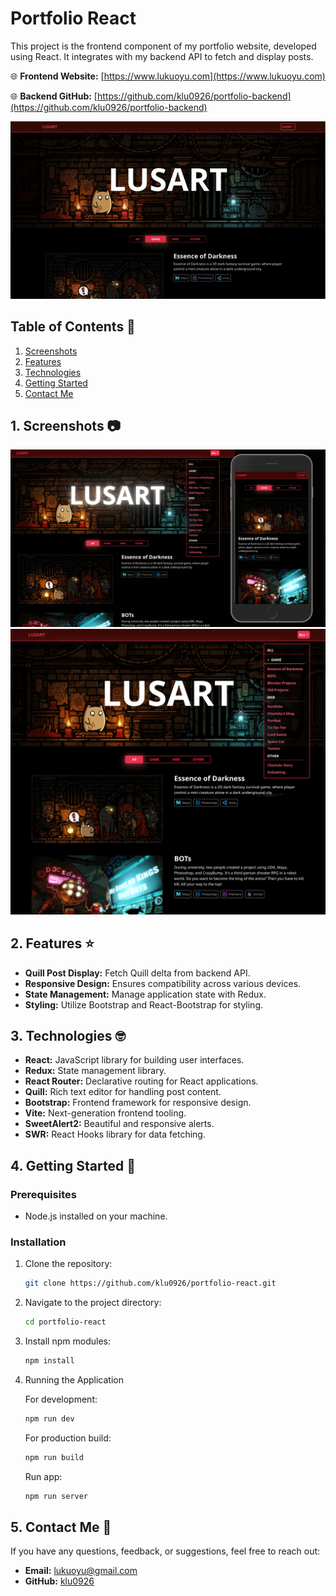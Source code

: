 # Portfolio React

This project is the frontend component of my portfolio website, developed using React. It integrates with my backend API to fetch and display posts.


🌐 **Frontend Website:** [https://www.lukuoyu.com](https://www.lukuoyu.com)

🌐 **Backend GitHub:** [https://github.com/klu0926/portfolio-backend](https://github.com/klu0926/portfolio-backend)

![preview](/public/images/screenshots/portfolio-preview.gif)

## Table of Contents 📖

1. [Screenshots](#1-screenshots-)
2. [Features](#2-features-%EF%B8%8F)
3. [Technologies](#3-technologies-)
4. [Getting Started](#4-getting-started-)
5. [Contact Me](#5-contact-me-)

## 1. Screenshots 📷

![cover](/public/images/screenshots/cover.png)
![home](/public/images/screenshots/home.png)

## 2. Features ⭐️

- **Quill Post Display:** Fetch Quill delta from backend API.
- **Responsive Design:** Ensures compatibility across various devices.
- **State Management:** Manage application state with Redux.
- **Styling:** Utilize Bootstrap and React-Bootstrap for styling.

## 3. Technologies 🤓

- **React:** JavaScript library for building user interfaces.
- **Redux:** State management library.
- **React Router:** Declarative routing for React applications.
- **Quill:** Rich text editor for handling post content.
- **Bootstrap:** Frontend framework for responsive design.
- **Vite:** Next-generation frontend tooling.
- **SweetAlert2:** Beautiful and responsive alerts.
- **SWR:** React Hooks library for data fetching.

## 4. Getting Started 🚀

### Prerequisites

- Node.js installed on your machine.

### Installation

1. Clone the repository:

    ```bash
    git clone https://github.com/klu0926/portfolio-react.git
    ```

2. Navigate to the project directory:

    ```bash
    cd portfolio-react
    ```

3. Install npm modules:

    ```bash
    npm install
    ```

4. Running the Application

    For development:

    ```bash
    npm run dev
    ```

    For production build:

    ```bash
    npm run build
    ```

    Run app:

    ```bash
    npm run server
    ```

## 5. Contact Me 👋

If you have any questions, feedback, or suggestions, feel free to reach out:

- **Email:** [lukuoyu@gmail.com](mailto:lukuoyu@gmail.com)
- **GitHub:** [klu0926](https://github.com/klu0926)
